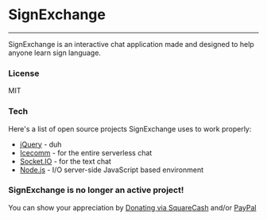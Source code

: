 SignExchange
===================

---------------

SignExchange is an interactive chat application made and designed to help anyone learn sign language.

### License
MIT

### Tech
Here's a list of open source projects SignExchange uses to work properly:

* [jQuery](http://jquery.com/) - duh  
* [Icecomm](https://icecomm.io/) - for the entire serverless chat  
* [Socket.IO](http://socket.io/) - for the text chat  
* [Node.js](https://nodejs.org/en/) - I/O server-side JavaScript based environment  

### SignExchange is no longer an active project!

You can show your appreciation by [Donating via SquareCash](https://cash.me/$michaelsboost) and/or [PayPal](https://www.paypal.me/mikethedj4)
